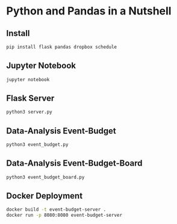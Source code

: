 # Python and Pandas in a Nutshell

## Install

```bash
pip install flask pandas dropbox schedule
```

## Jupyter Notebook

```bash
jupyter notebook
```

## Flask Server

```bash
python3 server.py
```

## Data-Analysis Event-Budget

```bash
python3 event_budget.py
```

## Data-Analysis Event-Budget-Board

```bash
python3 event_budget_board.py
```

## Docker Deployment

```bash
docker build -t event-budget-server .
docker run -p 8080:8080 event-budget-server
```
